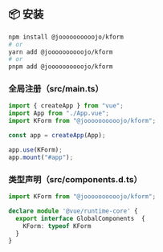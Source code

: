 ## 📦 安装

```bash
npm install @joooooooooojo/kform
# or
yarn add @joooooooooojo/kform
# or
pnpm add @joooooooooojo/kform
```


### 全局注册（src/main.ts）

```ts
import { createApp } from "vue";
import App from "./App.vue";
import KForm from "@joooooooooojo/kform";

const app = createApp(App);

app.use(KForm);
app.mount("#app");
```

### 类型声明（src/components.d.ts）

```ts
import KForm from "@joooooooooojo/kform";

declare module '@vue/runtime-core' {
  export interface GlobalComponents  {
    KForm: typeof KForm
  }
}
```